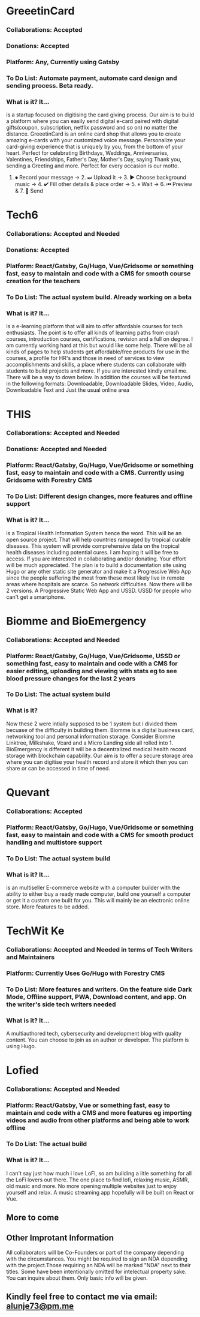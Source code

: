 # GreeetinCard
### Collaborations: Accepted
### Donations: Accepted
### Platform: Any, Currently using Gatsby
### To Do List: Automate payment, automate card design and sending process. Beta ready.
### What is it? It...
is a startup focused on digitising the card giving process.
Our aim is to build a platform where you can easily send digital e-card paired with digital gifts(coupon, subscription, netflix password and so on) no matter the distance.
GreeetinCard is an online card shop that allows you to create amazing e-cards with your customized voice message.
Personalize your card-giving experience that is uniquely by you, from the bottom of your heart.
Perfect for celebrating Birthdays, Weddings, Anniversaries, Valentines, Friendships, Father's Day, Mother's Day, saying Thank you, sending a Greeting and more. Perfect for every occasion is our motto.

1. ⏺ Record your message → 2. ⏭ Upload it → 3. ▶ Choose background music → 4. ✔ Fill other details & place order → 5. ⏸ Wait → 6. ⏮ Preview & 7. 💌 Send

# Tech6
### Collaborations: Accepted and Needed
### Donations: Accepted
### Platform: React/Gatsby, Go/Hugo, Vue/Gridsome or something fast, easy to maintain and code with a CMS for smooth course creation for the teachers
### To Do List: The actual system build. Already working on a beta
### What is it? It...
is a e-learning platform that will aim to offer affordable courses for tech enthusiasts.
The point is to offer all kinds of learning paths from crash courses, introduction courses, certifications, revision and a full on degree.
I am currently working hard at this but would like some help.
There will be all kinds of pages to help students get affordable/free products for use in the courses, a profile for HR's and those in need of services to view accomplishments and skills, a place where students can collaborate with students to build projects and more.
If you are interested kindly email me. There will be a way to down below.
In addition the courses will be featured in the following formats: Downloadable, Downloadable Slides, Video, Audio, Downloadable Text and Just the usual online area


# THIS
### Collaborations: Accepted and Needed
### Donations: Accepted and Needed
### Platform: React/Gatsby, Go/Hugo, Vue/Gridsome or something fast, easy to maintain and code with a CMS. Currently using Gridsome with Forestry CMS
### To Do List: Different design changes, more features and offline support
### What is it? It...
is a Tropical Health Information System hence the word. This will be an open source project. That will help countries rampaged by tropical curable diseases. 
This system will provide comprehensive data on the tropical health diseases including potential cures. I am hoping it will be free to access. If you are interested in collaborating and/or donating. Your effort will be much appreciated.
The plan is to build a documentation site using Hugo or any other static site generator and make it a Progressive Web App since the people suffering the most from these most likely live in remote areas where hospitals are scarce. So network difficulties.
Now there will be 2 versions. A Progressive Static Web App and USSD. USSD for people who can't get a smartphone.


# Biomme and BioEmergency
### Collaborations: Accepted and Needed
### Platform: React/Gatsby, Go/Hugo, Vue/Gridsome, USSD or something fast, easy to maintain and code with a CMS for easier editing, uploading and viewing with stats eg to see blood pressure changes for the last 2 years
### To Do List: The actual system build
### What is it?
Now these 2 were intially supposed to be 1 system but i divided them becuase of the difficulty in building them. Biomme is a digital business card, networking tool and personal information storage.
Consider Biomme Linktree, Milkshake, Vcard and a Micro Landing side all rolled into 1.
BioEmergency is different it will be a decentralized medical health record storage with blockchain capability. Our aim is to offer a secure storage area where you can digitise your health record and store it which then you can share or can be accessed in time of need.


# Quevant
### Collaborations: Accepted
### Platform: React/Gatsby, Go/Hugo, Vue/Gridsome or something fast, easy to maintain and code with a CMS for smooth product handling and multistore support
### To Do List: The actual system build
### What is it? It...
is an multiseller E-commerce website with a computer builder with the ability to either buy a ready made computer, build one yourself a computer or get it a custom one built for you. This will mainly be an electronic online store. More features to be added.


# TechWit Ke
### Collaborations: Accepted and Needed in terms of Tech Writers and Maintainers
### Platform: Currently Uses Go/Hugo with Forestry CMS
### To Do List: More features and writers. On the feature side Dark Mode, Offline support, PWA, Download content, and app. On the writer's side tech writers needed
### What is it? It...
A multiauthored tech, cybersecurity and development blog with quality content. You can choose to join as an author or developer. The platform is using Hugo.


# Lofied
### Collaborations: Accepted and Needed
### Platform: React/Gatsby, Vue or something fast, easy to maintain and code with a CMS and more features eg importing videos and audio from other platforms and being able to work offline
### To Do List: The actual build
### What is it? It...
I can't say just how much i love LoFi, so am building a litle something for all the LoFi lovers out there. The one place to find lofi, relaxing music, ASMR, old music and more.
No more opening multiple websites just to enjoy yourself and relax. A music streaming app hopefully will be built on React or Vue.


## More to come
## Other Improtant Information
All collaborators will be Co-Founders or part of the company depending with the circumstances.
You might be required to sign an NDA depending with the project.Those requiring an NDA will be marked "NDA" next to their titles.
Some have been intentionally omitted for intelectual property sake. You can inquire about them. Only basic info will be given.

## Kindly feel free to contact me via email: alunje73@pm.me

